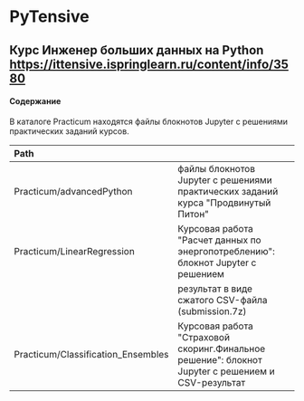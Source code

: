 
# PyTensive

## Курс Инженер больших данных на Python  https://ittensive.ispringlearn.ru/content/info/3580

#### Содержание

В каталоге Practicum находятся файлы блокнотов Jupyter с решениями практических заданий курсов.

| Path                     | |
|:--------------------------|:-------------------------------------------------------------------|
|Practicum/advancedPython|файлы блокнотов Jupyter с решениями практических заданий курса "Продвинутый Питон"|
|Practicum/LinearRegression|Курсовая работа "Расчет данных по энергопотреблению": блокнот Jupyter с решением|
| |результат в виде сжатого CSV-файла (submission.7z)|
|Practicum/Classification_Ensembles|Курсовая работа "Страховой скоринг.Финальное решение": блокнот Jupyter с решением и CSV-результат|



